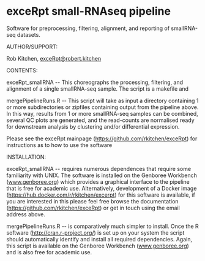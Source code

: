 exceRpt small-RNAseq pipeline
====================

Software for preprocessing, filtering, alignment, and reporting of smallRNA-seq datasets.


AUTHOR/SUPPORT:

Rob Kitchen, exceRpt@robert.kitchen



CONTENTS:

exceRpt_smallRNA -- This choreographs the processing, filtering, and alignment of a single smallRNA-seq sample. The script is a makefile and 

mergePipelineRuns.R -- This script will take as input a directory containing 1 or more subdirectories or zipfiles containing output from the pipeline above. In this way, results from 1 or more smallRNA-seq samples can be combined, several QC plots are generated, and the read-counts are normalised ready for downstream analysis by clustering and/or differential expression.

Please see the exceRpt mainpage (https://github.com/rkitchen/exceRpt) for instructions as to how to use the software


INSTALLATION:

exceRpt_smallRNA -- requires numerous dependences that require some familiarity with UNIX.  The software is installed on the Genboree Workbench (www.genboree.org) which provides a graphical interface to the pipeline that is free for academic use.  Alternatively, development of a Docker image (https://hub.docker.com/r/rkitchen/excerpt) for this software is available, if you are interested in this please feel free browse the documentation (https://github.com/rkitchen/exceRpt) or get in touch using the email address above.

mergePipelineRuns.R -- is comparatively much simpler to install.  Once the R software (http://cran.r-project.org/) is set up on your system the script should automatically identify and install all required dependencies.  Again, this script is available on the Genboree Workbench (www.genboree.org) and is also free for academic use.
